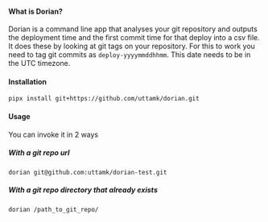 #### What is Dorian?

Dorian is a command line app that analyses your git repository and outputs the deployment time and the first commit time
for that deploy into a csv file.
It does these by looking at git tags on your repository. For this to work you need to tag git commits
as `deploy-yyyymmddhhmm`. This date needs to be in the UTC timezone.

#### Installation

```shell
pipx install git+https://github.com/uttamk/dorian.git
```

#### Usage

You can invoke it in 2 ways

##### With a git repo url

```shell
dorian git@github.com:uttamk/dorian-test.git 
```

##### With a git repo directory that already exists

```shell
dorian /path_to_git_repo/
```

